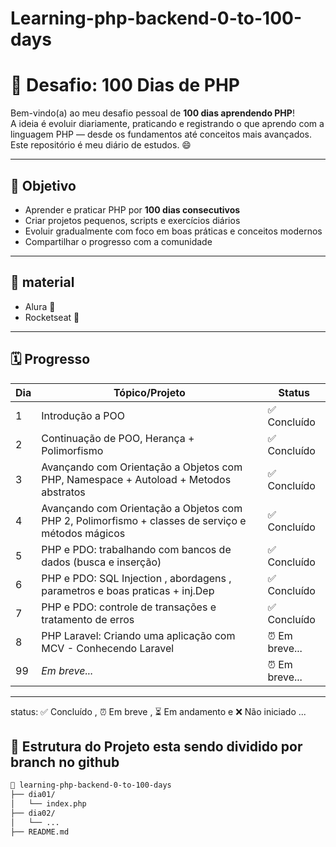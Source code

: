 # Learning-php-backend-0-to-100-days
# 🚀 Desafio: 100 Dias de PHP

Bem-vindo(a) ao meu desafio pessoal de **100 dias aprendendo PHP**!  
A ideia é evoluir diariamente, praticando e registrando o que aprendo com a linguagem PHP — desde os fundamentos até conceitos mais avançados. Este repositório é meu diário de estudos. 😄

---

## 🎯 Objetivo

- Aprender e praticar PHP por **100 dias consecutivos**
- Criar projetos pequenos, scripts e exercícios diários
- Evoluir gradualmente com foco em boas práticas e conceitos modernos
- Compartilhar o progresso com a comunidade

---

## 📝 material

  - Alura 📘
  - Rocketseat 🚀

---

## 🗓 Progresso

| Dia | Tópico/Projeto                                                                                    | Status        |
|-----|---------------------------------------------------------------------------------------------------|---------------|
| 1   | Introdução a POO                                                                                  | ✅ Concluído   |
| 2   | Continuação de POO, Herança + Polimorfismo                                                        | ✅ Concluído   |
| 3   | Avançando com Orientação a Objetos com PHP, Namespace + Autoload + Metodos abstratos              | ✅ Concluído   |
| 4   | Avançando com Orientação a Objetos com PHP 2, Polimorfismo + classes de serviço e métodos mágicos | ✅ Concluído   |
| 5   | PHP e PDO: trabalhando com bancos de dados (busca e inserção)                                     | ✅ Concluído   |
| 6   | PHP e PDO: SQL Injection , abordagens , parametros e boas praticas + inj.Dep                      | ✅ Concluído   |
| 7   | PHP e PDO: controle de transações e  tratamento de erros                                          | ✅ Concluído   |
| 8   | PHP Laravel: Criando uma aplicação com MCV - Conhecendo Laravel                                   | ⏰ Em breve... |
| 99  | _Em breve..._                                                                                     | ⏰ Em breve... |
---

status: ✅ Concluído ,  ⏰ Em breve , ⏳ Em andamento e ❌ Não iniciado ...

## 📁 Estrutura do Projeto esta sendo dividido por branch no github

```bash
📂 learning-php-backend-0-to-100-days
├── dia01/
│   └── index.php
├── dia02/
│   └── ...
├── README.md

